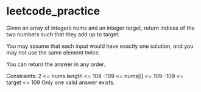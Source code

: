 # leetcode_practice
Given an array of integers nums and an integer target, return indices of the two numbers such that they add up to target.

You may assume that each input would have exactly one solution, and you may not use the same element twice.

You can return the answer in any order.

Constraints:
2 <= nums.length <= 104
-109 <= nums[i] <= 109
-109 <= target <= 109
Only one valid answer exists.
